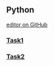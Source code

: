 ## Python

[editor on GitHub](https://github.com/mobenlu/PythonBasic/edit/master/README.md) 

### [Task1](https://github.com/mobenlu/PythonBasic/edit/master/Task1.ipynd)
### [Task2](https://github.com/mobenlu/PythonBasic/blob/master/Task1.md)
